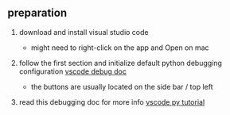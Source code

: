 

## preparation
1. download and install visual studio code
    - might need to right-click on the app and Open on mac

2. follow the first section and initialize default python debugging configuration [vscode debug doc](https://code.visualstudio.com/docs/python/debugging#_initialize-configurations)
    - the buttons are usually located on the side bar / top left

3. read this debugging doc for more info [vscode py tutorial](https://code.visualstudio.com/docs/python/python-tutorial#_configure-and-run-the-debugger)


